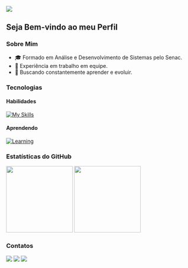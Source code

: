![](https://komarev.com/ghpvc/?username=GuilhermeSanguinete&color=006bed)  

## Seja Bem-vindo ao meu Perfil

### Sobre Mim

- 🎓 Formado em Análise e Desenvolvimento de Sistemas pelo Senac.
- 🤝 Experiência em trabalho em equipe.
- 🚀 Buscando constantemente aprender e evoluir.

### Tecnologias

#### Habilidades
[![My Skills](https://skillicons.dev/icons?i=html,css,javascript,react,nodejs,mysql,java,c#,sass,figma,git,github,postman&perline=8)](#)

#### Aprendendo
[![Learning](https://skillicons.dev/icons?i=aws,linux,java&perline=8)](#)

### Estatísticas do GitHub

<div>
  <img height="180em" src="https://github-readme-stats.vercel.app/api?username=GuilhermeSanguinete&show_icons=true&theme=algolia&hide_border=true" />
  <img height="180em" src="https://github-readme-stats.vercel.app/api/top-langs/?username=GuilhermeSanguinete&layout=compact&langs_count=7&theme=algolia&hide_border=true" />
</div>

### Contatos

<div>
  <a href="https://www.linkedin.com/in/guilherme-sanguinete-157389198/" target="_blank"><img src="https://img.shields.io/badge/-LinkedIn-%230077B5?style=for-the-badge&logo=linkedin&logoColor=white" target="_blank"></a>
  <a href="mailto:santos.guilherme.dev@gmail.com"><img src="https://img.shields.io/badge/-Gmail-FF5722?style=for-the-badge&logo=gmail&logoColor=white" target="_blank"></a>
  <a href="https://github.com/GuilhermeSanguinete" target="_blank"><img src="https://img.shields.io/badge/GitHub-%23333?style=for-the-badge&logo=github&logoColor=white" target="_blank"></a>
</div>

